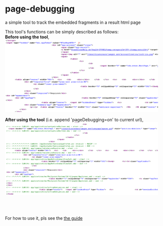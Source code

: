 page-debugging
==============

a simple tool to track the embedded fragments in a result html page

This tool's functions can be simply described as follows: <br/>
<b>Before using the tool</b>, <br/>
<img alt="before using page-debugging" src="https://github.com/tminglei/page-debugging/raw/master/doc/before-using-page-debugging.png"/>

<b>After using the tool</b> (i.e. append 'pageDebugging=on' to current url), <br/>
<img alt="after using page-debugging" src="https://github.com/tminglei/page-debugging/raw/master/doc/after-using-page-debugging.png"/>

<br/><br/><br/>
For how to use it, pls see the <a href="https://github.com/tminglei/page-debugging/wiki/Guide-to-Page-Debugging-Tool">the guide</a>